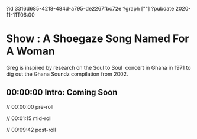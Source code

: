 ?id 3316d685-4218-484d-a795-de2267fbc72e
?graph [""]
?pubdate 2020-11-11T06:00

# Show : A Shoegaze Song Named For A Woman

Greg is inspired by research on the Soul to Soul  concert in Ghana in 1971 to dig out the Ghana Soundz compilation from 2002.

## 00:00:00 Intro: Coming Soon

// 00:00:00 pre-roll

// 00:01:15 mid-roll

// 00:09:42 post-roll
